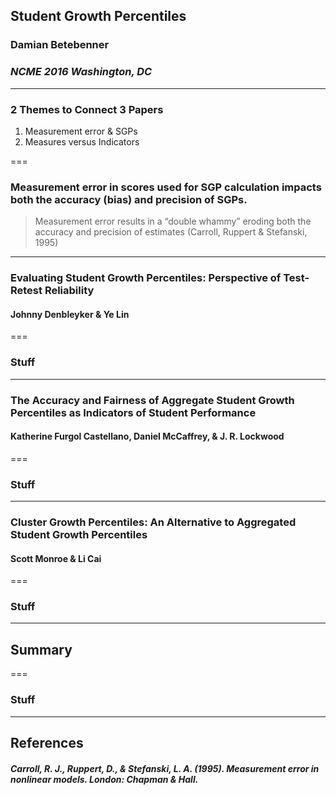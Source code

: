 ## Student Growth Percentiles
### Damian Betebenner
### _NCME 2016 Washington, DC_

---

### 2 Themes to Connect 3 Papers

1. Measurement error & SGPs
2. Measures versus Indicators

===

### Measurement error in scores used for SGP calculation impacts both the accuracy (bias) and precision of SGPs.

> Measurement error results in a “double whammy”
> eroding both the accuracy and precision of estimates
> (Carroll, Ruppert & Stefanski, 1995)



<!---
#######################################################################################
### Denbleyker and Lin
#######################################################################################
-->

---

### Evaluating Student Growth Percentiles: Perspective of Test-Retest Reliability

#### Johnny Denbleyker & Ye Lin

===

### Stuff


<!---
#######################################################################################
### Furgol Castellano, McCaffrey & Lockwood
#######################################################################################
-->

---

### The Accuracy and Fairness of Aggregate Student Growth Percentiles as Indicators of Student Performance

#### Katherine Furgol Castellano, Daniel McCaffrey, & J. R. Lockwood



===

### Stuff



<!---
#######################################################################################
### Monroe & Cai
#######################################################################################
-->

---

### Cluster Growth Percentiles: An Alternative to Aggregated Student Growth Percentiles

#### Scott Monroe & Li Cai


===

### Stuff


<!---
#######################################################################################
### Monroe & Cai
#######################################################################################
-->

---

## Summary

===

### Stuff

<!---
#######################################################################################
### Summary
#######################################################################################
-->

---

## References

##### Carroll, R. J., Ruppert, D., & Stefanski, L. A. (1995). _Measurement error in nonlinear models_. London: Chapman & Hall.
